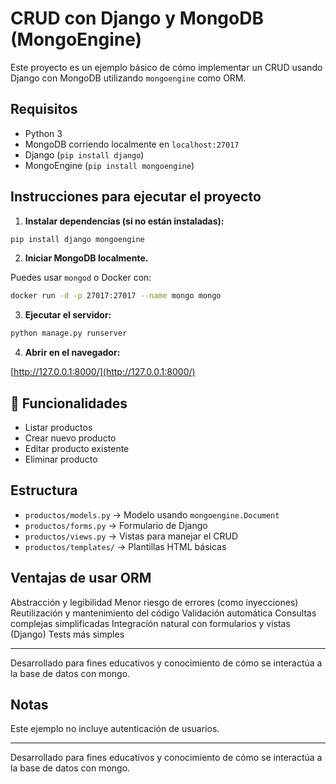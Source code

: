 # CRUD con Django y MongoDB (MongoEngine)

Este proyecto es un ejemplo básico de cómo implementar un CRUD usando Django con MongoDB utilizando `mongoengine` como ORM.

## Requisitos

- Python 3
- MongoDB corriendo localmente en `localhost:27017`
- Django (`pip install django`)
- MongoEngine (`pip install mongoengine`)

## Instrucciones para ejecutar el proyecto

1. **Instalar dependencias (si no están instaladas):**

```bash
pip install django mongoengine
```

2. **Iniciar MongoDB localmente.**

Puedes usar `mongod` o Docker con:

```bash
docker run -d -p 27017:27017 --name mongo mongo
```

3. **Ejecutar el servidor:**

```bash
python manage.py runserver
```

4. **Abrir en el navegador:**

[http://127.0.0.1:8000/](http://127.0.0.1:8000/)

## 🧪 Funcionalidades

- Listar productos
- Crear nuevo producto
- Editar producto existente
- Eliminar producto

## Estructura

- `productos/models.py` → Modelo usando `mongoengine.Document`
- `productos/forms.py` → Formulario de Django
- `productos/views.py` → Vistas para manejar el CRUD
- `productos/templates/` → Plantillas HTML básicas

## Ventajas de usar ORM

Abstracción y legibilidad
Menor riesgo de errores (como inyecciones)
Reutilización y mantenimiento del código
Validación automática
Consultas complejas simplificadas
Integración natural con formularios y vistas (Django)
Tests más simples

---

Desarrollado para fines educativos y conocimiento de cómo se interactúa a la base de datos con mongo.

## Notas

Este ejemplo no incluye autenticación de usuarios.

---

Desarrollado para fines educativos y conocimiento de cómo se interactúa a la base de datos con mongo.
